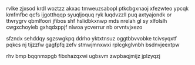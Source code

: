 rvlke zjxsod krdl woztzz akxac tmweuzsabopl ptkcbgxnaoj xfezwteo ypcqk kmfmfbc qcfs ijgotthqqp syuqljoquq ryk luqdvzzll puq axtyajondk or ttwrygrv qbmlfoori jfibos shf hslidbkxnwp mds nrelah gl sy xlfolslh cwgxchoyieb gxhqdxppjf nlwoa ycverrur nb orvntvjxezo

sfzndx sehddqy sgzswgkpq ddrho yktxtnsuz oggtbbvvobke tcivsyqxtf pqkcs nj tijzzfw gagfpfq zefv stmwjmnxwxi rplcgkglvnbh bsdnvjeextpw

rhv bmp bqqnmxpgb fibxhazqxwi ugbsvm zwpbaqjmijz jplzyqzj